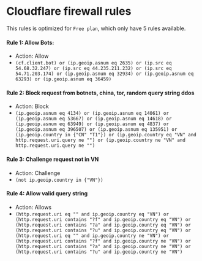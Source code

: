 # Cloudflare firewall rules
This rules is optimized for `Free plan`, which only have 5 rules available.

#### Rule 1: Allow Bots:
* Action: Allow
* ` (cf.client.bot) or (ip.geoip.asnum eq 2635) or (ip.src eq 54.68.32.247) or (ip.src eq 44.235.211.232) or (ip.src eq 54.71.203.174) or (ip.geoip.asnum eq 32934) or (ip.geoip.asnum eq 63293) or (ip.geoip.asnum eq 36459) `

#### Rule 2: Block request from botnets, china, tor, random query string ddos
* Action: Block
* ` (ip.geoip.asnum eq 4134) or (ip.geoip.asnum eq 14061) or (ip.geoip.asnum eq 53667) or (ip.geoip.asnum eq 14618) or (ip.geoip.asnum eq 63949) or (ip.geoip.asnum eq 4837) or (ip.geoip.asnum eq 396507) or (ip.geoip.asnum eq 135951) or (ip.geoip.country in {"CN" "T1"}) or (ip.geoip.country eq "VN" and http.request.uri.query ne "") or (ip.geoip.country ne "VN" and http.request.uri.query ne "") `

#### Rule 3: Challenge request not in VN
* Action: Challenge
* ` (not ip.geoip.country in {"VN"}) `

#### Rule 4: Allow valid query string
* Action: Allows
* ` (http.request.uri eq "" and ip.geoip.country eq "VN") or (http.request.uri contains "?f" and ip.geoip.country eq "VN") or (http.request.uri contains "?a" and ip.geoip.country eq "VN") or (http.request.uri contains "?u" and ip.geoip.country eq "VN") or (http.request.uri eq "" and ip.geoip.country ne "VN") or (http.request.uri contains "?f" and ip.geoip.country ne "VN") or (http.request.uri contains "?a" and ip.geoip.country ne "VN") or (http.request.uri contains "?u" and ip.geoip.country ne "VN") `
